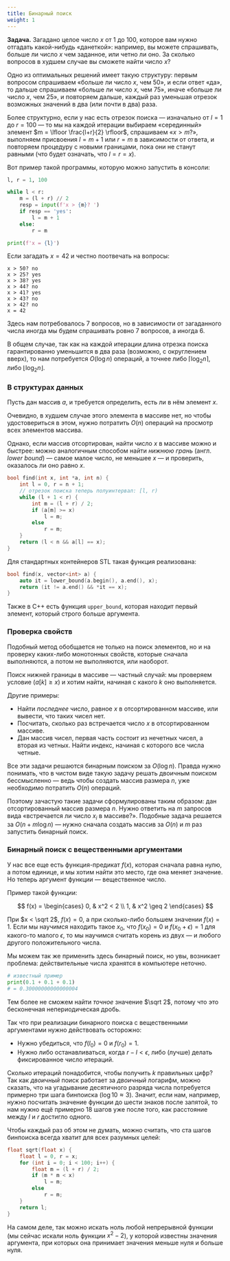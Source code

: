 ```yaml
---
title: Бинарный поиск
weight: 1
---
```


**Задача.** Загадано целое число $x$ от $1$ до $100$, которое вам нужно отгадать какой-нибудь «данеткой»: например, вы можете спрашивать, больше ли число $x$ чем заданное, или четно ли оно. За сколько вопросов в худшем случае вы сможете найти число $x$?

Одно из оптимальных решений имеет такую структуру: первым вопросом спрашиваем «больше ли число $x$, чем 50», и если ответ «да», то дальше спрашиваем «больше ли число $x$, чем 75», иначе «больше ли число $x$, чем 25», и повторяем дальше, каждый раз уменьшая отрезок возможных значений в два (или почти в два) раза.

Более структурно, если у нас есть отрезок поиска — изначально от $l=1$ до $r=100$ — то мы на каждой итерации выбираем «серединный» элемент $m = \lfloor \frac{l+r}{2} \rfloor$, спрашиваем «$x>m?$», выполняем присвоения $l = m + 1$ или $r = m$ в зависимости от ответа, и повторяем процедуру с новыми границами, пока они не станут равными (что будет означать, что $l = r = x$).

Вот пример такой программы, которую можно запустить в консоли:

```python
l, r = 1, 100

while l < r:
    m = (l + r) // 2
    resp = input(f'x > {m}? ')
    if resp == 'yes':
        l = m + 1
    else:
        r = m

print(f'x = {l}')
```

Если загадать $x=42$ и честно поотвечать на вопросы:

```
x > 50? no
x > 25? yes
x > 38? yes
x > 44? no
x > 41? yes
x > 43? no
x > 42? no
x = 42
```

Здесь нам потребовалось 7 вопросов, но в зависимости от загаданного числа иногда мы будем спрашивать ровно $7$ вопросов, а иногда $6$.

В общем случае, так как на каждой итерации длина отрезка поиска гарантированно уменьшится в два раза (возможно, с округлением вверх), то нам потребуется $O(\log n)$ операций, а точнее либо $\lceil \log_2 n \rceil$, либо $\lfloor \log_2 n \rfloor$.

### В структурах данных

Пусть дан массив $a$, и требуется определить, есть ли в нём элемент $x$.

Очевидно, в худшем случае этого элемента в массиве нет, но чтобы удостовериться в этом, нужно потратить $O(n)$ операций на просмотр всех элементов массива.

Однако, если массив отсортирован, найти число $x$ в массиве можно и быстрее: можно аналогичным способом найти *нижнюю грань* (англ. *lower bound*) — самое малое число, не меньшее $x$ — и проверить, оказалось ли оно равно $x$.

```cpp
bool find(int x, int *a, int n) {
    int l = 0, r = n + 1;
    // отрезок поиска теперь полуинтервал: [l, r)
    while (l + 1 < r) {
        int m = (l + r) / 2;
        if (a[m] >= x)
            l = m;
        else
            r = m;
    }
    return (l < n && a[l] == x);
}
```

Для стандартных контейнеров STL такая функция реализована:

```cpp
bool find(x, vector<int> a) {
    auto it = lower_bound(a.begin(), a.end(), x);
    return (it != a.end() && *it == x);
}
```

Также в C++ есть функция `upper_bound`, которая находит первый элемент, который строго больше аргумента.

### Проверка свойств

Подобный метод обобщается не только на поиск элементов, но и на проверку каких-либо монотонных свойств, которые сначала выполняются, а потом не выполняются, или наоборот.

Поиск нижней границы в массиве — частный случай: мы проверяем условие $(a[k] \geq x)$ и хотим найти, начиная с какого $k$ оно выполняется.

Другие примеры:

- Найти *последнее* число, равное $x$ в отсортированном массиве, или вывести, что таких чисел нет.
- Посчитать, сколько раз встречается число $x$ в отсортированном массиве.
- Дан массив чисел, первая часть состоит из нечетных чисел, а вторая из четных. Найти индекс, начиная с которого все числа четные.

Все эти задачи решаются бинарным поиском за $O(\log{n})$. Правда нужно понимать, что в чистом виде такую задачу решать двоичным поиском бессмысленно — ведь чтобы создать массив размера $n$, уже необходимо потратить $O(n)$ операций.

Поэтому зачастую такие задачи сформулированы таким образом: дан отсортированный массив размера $n$. Нужно ответить на $m$ запросов вида «встречается ли число $x_i$ в массиве?». Подобные задача решается за $O(n + m\log{n})$ — нужно сначала создать массив за $O(n)$ и $m$ раз запустить бинарный поиск.

### Бинарный поиск с вещественными аргументами

У нас все еще есть функция-предикат $f(x)$, которая сначала равна нулю, а потом единице, и мы хотим найти это место, где она меняет значение. Но теперь аргумент функции — вещественное число.

Пример такой функции:

$$
f(x) = \begin{cases}
   0, & x^2 < 2
\\ 1, & x^2 \geq 2 
\end{cases}
$$

При $x < \sqrt 2$, $f(x) = 0$, а при сколько-либо большем значении $f(x) = 1$. Если мы научимся находить такое $x_0$, что $f(x_0) = 0$ и $f(x_0 + \epsilon) = 1$ для какого-то малого $\epsilon$, то мы научимся считать корень из двух — и любого другого положительного числа.

Мы можем так же применить здесь бинарный поиск, но увы, возникает проблема: действительные числа хранятся в компьютере неточно.

```python
# известный пример
print(0.1 + 0.1 + 0.1)
# = 0.30000000000000004
```

Тем более не сможем найти *точное* значение $\sqrt 2$, потому что это бесконечная непериодическая дробь.

Так что при реализации бинарного поиска с вещественными аргументами нужно действовать осторожно:

- Нужно убедиться, что $f(l_0) = 0$ и $f(r_0) = 1$.
- Нужно либо останавливаться, когда $r - l < \epsilon$, либо (лучше) делать фиксированное число итераций.

Сколько итераций понадобится, чтобы получить $k$ правильных цифр? Так как *двоичный* поиск работает за *двоичный* логарифм, можно сказать, что на угадывание десятичного разряда числа потребуется примерно три шага бинпоиска ($\log 10 \approx 3$). Значит, если нам, например, нужно посчитать значение функции до шести знаков после запятой, то нам нужно ещё примерно 18 шагов уже после того, как расстояние между $l$ и $r$ достигло одного.

Чтобы каждый раз об этом не думать, можно считать, что ста шагов бинпоиска всегда хватит для всех разумных целей:

```cpp
float sqrt(float x) {
    float l = 0, r = x;
    for (int i = 0; i < 100; i++) {
        float m = (l + r) / 2;
        if (m * m < x)
            l = m;
        else
            r = m;
    }
    return l;
}
```

На самом деле, так можно искать ноль любой непрерывной функции (мы сейчас искали ноль функции $x^2 - 2$), у которой известны значения аргумента, при которых она принимает значения меньше нуля и больше нуля.
